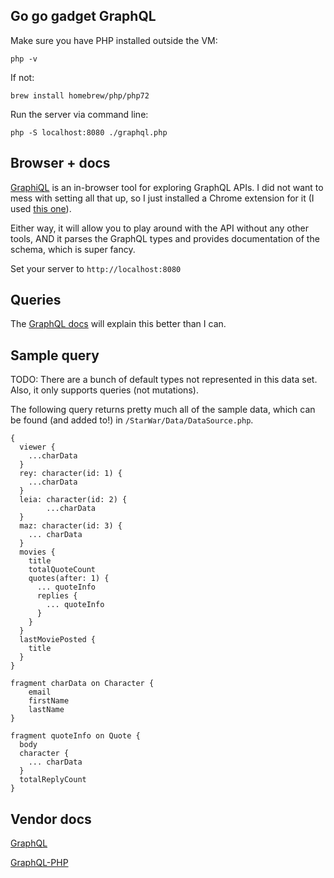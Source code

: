 ## Go go gadget GraphQL
Make sure you have PHP installed outside the VM:
```
php -v
```

If not:
```
brew install homebrew/php/php72
```

Run the server via command line: 
```
php -S localhost:8080 ./graphql.php
```

## Browser + docs
[GraphiQL](https://github.com/graphql/graphiql) is an in-browser tool for exploring GraphQL APIs. I did not want to mess with setting all that up, so I just installed a Chrome extension for it (I used [this one](https://chrome.google.com/webstore/detail/graphiql-feen/mcbfdonlkfpbfdpimkjilhdneikhfklp?hl=en-US)).

Either way, it will allow you to play around with the API without any other tools, AND it parses the GraphQL types and provides documentation of the schema, which is super fancy.

Set your server to `http://localhost:8080` 

## Queries

The [GraphQL docs](http://graphql.org/learn/queries/) will explain this better than I can. 
 
## Sample query 
TODO: There are a bunch of default types not represented in this data set. Also, it only supports queries (not mutations).

The following query returns pretty much all of the sample data, which can be found (and added to!) in `/StarWar/Data/DataSource.php`.

```
{
  viewer {
    ...charData
  }
  rey: character(id: 1) {
    ...charData
  }
  leia: character(id: 2) {
		...charData
  }
  maz: character(id: 3) {
    ... charData
  }
  movies {
    title
    totalQuoteCount
    quotes(after: 1) {
      ... quoteInfo
      replies {
        ... quoteInfo
      }
    }
  }
  lastMoviePosted {
    title
  }
}

fragment charData on Character {
    email
    firstName
    lastName
}

fragment quoteInfo on Quote {
  body
  character {
    ... charData    
  }
  totalReplyCount
}
```

## Vendor docs

[GraphQL](http://graphql.org/) 

[GraphQL-PHP](http://webonyx.github.io/graphql-php/) 